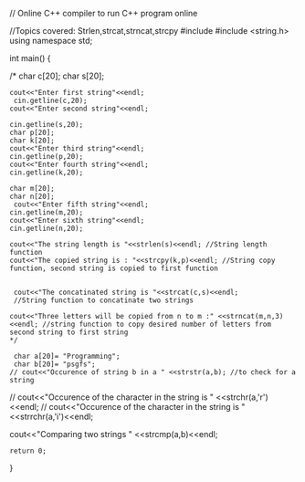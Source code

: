 // Online C++ compiler to run C++ program online

//Topics covered: Strlen,strcat,strncat,strcpy
#include <iostream>
#include <string.h>
using namespace std;


int main() {
    
  /*  char c[20];
    char s[20];
    
    cout<<"Enter first string"<<endl;
     cin.getline(c,20);
    cout<<"Enter second string"<<endl;
   
    cin.getline(s,20);
    char p[20];
    char k[20];
    cout<<"Enter third string"<<endl;
    cin.getline(p,20);
    cout<<"Enter fourth string"<<endl;
    cin.getline(k,20);
    
    char m[20];
    char n[20];
     cout<<"Enter fifth string"<<endl;
    cin.getline(m,20);
    cout<<"Enter sixth string"<<endl;
    cin.getline(n,20);
    
    cout<<"The string length is "<<strlen(s)<<endl; //String length function
    cout<<"The copied string is : "<<strcpy(k,p)<<endl; //String copy function, second string is copied to first function
    
    
     cout<<"The concatinated string is "<<strcat(c,s)<<endl;
     //String function to concatinate two strings
    
    cout<<"Three letters will be copied from n to m :" <<strncat(m,n,3)<<endl; //string function to copy desired number of letters from second string to first string 
    */
     
     char a[20]= "Programming";
     char b[20]= "psgfs";
    // cout<<"Occurence of string b in a " <<strstr(a,b); //to check for a string
   //  cout<<"Occurence of the character in the string is " <<strchr(a,'r')<<endl;
  // cout<<"Occurence of the character in the string is " <<strrchr(a,'i')<<endl;
  
  cout<<"Comparing two strings " <<strcmp(a,b)<<endl;
     
    
    
    
    
    
    return 0;
    
}
    
    
